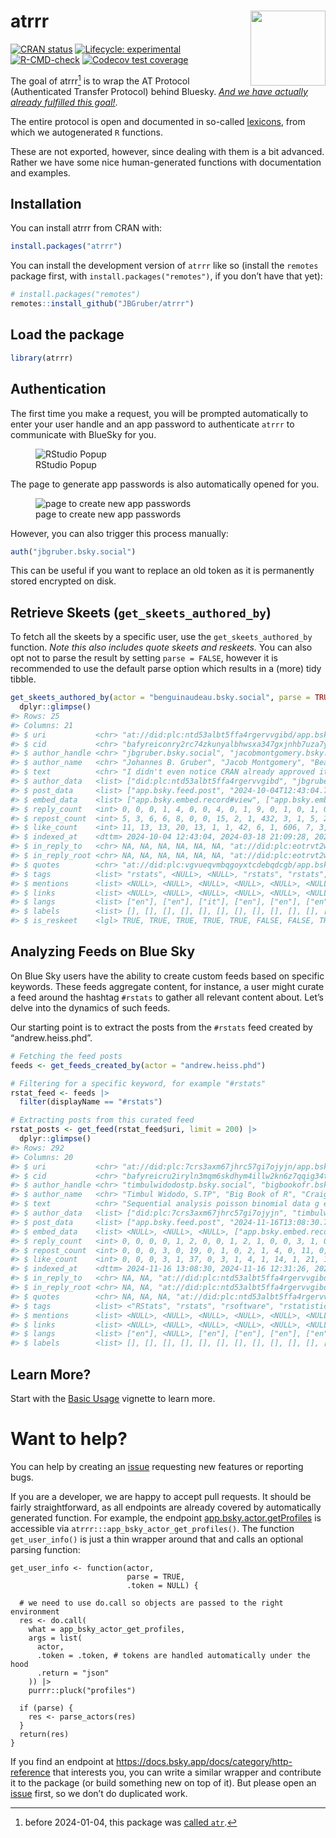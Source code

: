 
<!-- README.md is generated from README.Rmd. Please edit that file -->

# atrrr <img src="man/figures/logo.png" align="right" height="120">

<!-- badges: start -->

[![CRAN
status](https://www.r-pkg.org/badges/version/atrrr)](https://CRAN.R-project.org/package=atrrr)
[![Lifecycle:
experimental](https://img.shields.io/badge/lifecycle-experimental-orange.svg)](https://lifecycle.r-lib.org/articles/stages.html#experimental)
[![R-CMD-check](https://github.com/JBGruber/atrrr/actions/workflows/R-CMD-check.yaml/badge.svg)](https://github.com/JBGruber/atrrr/actions/workflows/R-CMD-check.yaml)
[![Codecov test
coverage](https://codecov.io/gh/JBGruber/atrrr/branch/main/graph/badge.svg)](https://app.codecov.io/gh/JBGruber/atrrr?branch=main)
<!-- badges: end -->

The goal of atrrr[^1] is to wrap the AT Protocol (Authenticated Transfer
Protocol) behind Bluesky. [*And we have actually already fulfilled this
goal!*](#want-to-help).

The entire protocol is open and documented in so-called
[lexicons](https://atproto.com/guides/lexicon), from which we
autogenerated `R` functions.

These are not exported, however, since dealing with them is a bit
advanced. Rather we have some nice human-generated functions with
documentation and examples.

## Installation

You can install atrrr from CRAN with:

``` r
install.packages("atrrr")
```

You can install the development version of `atrrr` like so (install the
`remotes` package first, with `install.packages("remotes")`, if you
don’t have that yet):

``` r
# install.packages("remotes")
remotes::install_github("JBGruber/atrrr")
```

## Load the package

``` r
library(atrrr)
```

## Authentication

The first time you make a request, you will be prompted automatically to
enter your user handle and an app password to authenticate `atrrr` to
communicate with BlueSky for you.

<figure>
<img src="vignettes/figures/password_popup.png" alt="RStudio Popup" />
<figcaption aria-hidden="true">RStudio Popup</figcaption>
</figure>

The page to generate app passwords is also automatically opened for you.

<figure>
<img src="vignettes/figures/app_password.png"
alt="page to create new app passwords" />
<figcaption aria-hidden="true">page to create new app
passwords</figcaption>
</figure>

However, you can also trigger this process manually:

``` r
auth("jbgruber.bsky.social")
```

This can be useful if you want to replace an old token as it is
permanently stored encrypted on disk.

## Retrieve Skeets (`get_skeets_authored_by`)

To fetch all the skeets by a specific user, use the
`get_skeets_authored_by` function. *Note this also includes quote skeets
and reskeets.* You can also opt not to parse the result by setting
`parse = FALSE`, however it is recommended to use the default parse
option which results in a (more) tidy tibble.

``` r
get_skeets_authored_by(actor = "benguinaudeau.bsky.social", parse = TRUE) |>
  dplyr::glimpse()
#> Rows: 25
#> Columns: 21
#> $ uri           <chr> "at://did:plc:ntd53albt5ffa4rgervvgibd/app.bsky.feed.pos…
#> $ cid           <chr> "bafyreiconry2rc74zkunyalbhwsxa347gxjnhb7uza7y4njnecu3ek…
#> $ author_handle <chr> "jbgruber.bsky.social", "jacobmontgomery.bsky.social", "…
#> $ author_name   <chr> "Johannes B. Gruber", "Jacob Montgomery", "Beatrice Magi…
#> $ text          <chr> "I didn't even notice CRAN already approved it, but our …
#> $ author_data   <list> ["did:plc:ntd53albt5ffa4rgervvgibd", "jbgruber.bsky.soc…
#> $ post_data     <list> ["app.bsky.feed.post", "2024-10-04T12:43:04.752Z", ["ap…
#> $ embed_data    <list> ["app.bsky.embed.record#view", ["app.bsky.embed.record#…
#> $ reply_count   <int> 0, 0, 0, 1, 4, 0, 0, 4, 0, 1, 9, 0, 1, 0, 1, 0, 0, 0, 0,…
#> $ repost_count  <int> 5, 3, 6, 6, 8, 0, 0, 15, 2, 1, 432, 3, 1, 5, 28, 0, 0, 0…
#> $ like_count    <int> 11, 13, 13, 20, 13, 1, 1, 42, 6, 1, 606, 7, 3, 10, 35, 1…
#> $ indexed_at    <dttm> 2024-10-04 12:43:04, 2024-03-18 21:09:28, 2024-02-16 17…
#> $ in_reply_to   <chr> NA, NA, NA, NA, NA, NA, "at://did:plc:eotrvt2wp6mqooxjf3…
#> $ in_reply_root <chr> NA, NA, NA, NA, NA, NA, "at://did:plc:eotrvt2wp6mqooxjf3…
#> $ quotes        <chr> "at://did:plc:vgvueqvmbqgoyxtcdebqdcgb/app.bsky.feed.pos…
#> $ tags          <list> "rstats", <NULL>, <NULL>, "rstats", "rstats", <NULL>, <…
#> $ mentions      <list> <NULL>, <NULL>, <NULL>, <NULL>, <NULL>, <NULL>, <NULL>,…
#> $ links         <list> <NULL>, <NULL>, <NULL>, <NULL>, <NULL>, <NULL>, <NULL>,…
#> $ langs         <list> ["en"], ["en"], ["it"], ["en"], ["en"], ["en"], ["en"],…
#> $ labels        <list> [], [], [], [], [], [], [], [], [], [], [], [], [], [],…
#> $ is_reskeet    <lgl> TRUE, TRUE, TRUE, TRUE, TRUE, FALSE, FALSE, TRUE, TRUE, …
```

## Analyzing Feeds on Blue Sky

On Blue Sky users have the ability to create custom feeds based on
specific keywords. These feeds aggregate content, for instance, a user
might curate a feed around the hashtag `#rstats` to gather all relevant
content about. Let’s delve into the dynamics of such feeds.

Our starting point is to extract the posts from the `#rstats` feed
created by “andrew.heiss.phd”.

``` r
# Fetching the feed posts
feeds <- get_feeds_created_by(actor = "andrew.heiss.phd") 

# Filtering for a specific keyword, for example "#rstats"
rstat_feed <- feeds |>
  filter(displayName == "#rstats")

# Extracting posts from this curated feed
rstat_posts <- get_feed(rstat_feed$uri, limit = 200) |>
  dplyr::glimpse()
#> Rows: 292
#> Columns: 20
#> $ uri           <chr> "at://did:plc:7crs3axm67jhrc57gi7ojyjn/app.bsky.feed.pos…
#> $ cid           <chr> "bafyreicru2iryln3mqm6skdhym4illw2kn6z7qqig34trfvsp72zyi…
#> $ author_handle <chr> "timbulwidodostp.bsky.social", "bigbookofr.bsky.social",…
#> $ author_name   <chr> "Timbul Widodo, S.TP", "Big Book of R", "Craig Hamilton"…
#> $ text          <chr> "Sequential analysis poisson binomial data g estimation …
#> $ author_data   <list> ["did:plc:7crs3axm67jhrc57gi7ojyjn", "timbulwidodostp.b…
#> $ post_data     <list> ["app.bsky.feed.post", "2024-11-16T13:08:30.723Z", [[[[…
#> $ embed_data    <list> <NULL>, <NULL>, <NULL>, ["app.bsky.embed.record#view", …
#> $ reply_count   <int> 0, 0, 0, 0, 1, 2, 0, 0, 1, 2, 1, 0, 0, 3, 1, 0, 0, 0, 0,…
#> $ repost_count  <int> 0, 0, 0, 3, 0, 19, 0, 1, 0, 2, 1, 4, 0, 11, 0, 0, 1, 0, …
#> $ like_count    <int> 0, 0, 0, 3, 1, 37, 0, 3, 1, 4, 1, 14, 1, 21, 1, 1, 4, 5,…
#> $ indexed_at    <dttm> 2024-11-16 13:08:30, 2024-11-16 12:31:26, 2024-11-16 12…
#> $ in_reply_to   <chr> NA, NA, "at://did:plc:ntd53albt5ffa4rgervvgibd/app.bsky.…
#> $ in_reply_root <chr> NA, NA, "at://did:plc:ntd53albt5ffa4rgervvgibd/app.bsky.…
#> $ quotes        <chr> NA, NA, NA, "at://did:plc:ntd53albt5ffa4rgervvgibd/app.b…
#> $ tags          <list> <"RStats", "rstats", "rsoftware", "rstatistics">, <NULL…
#> $ mentions      <list> <NULL>, <NULL>, <NULL>, <NULL>, <NULL>, <NULL>, <NULL>,…
#> $ links         <list> <NULL>, <NULL>, <NULL>, <NULL>, <NULL>, <NULL>, <NULL>,…
#> $ langs         <list> ["en"], <NULL>, ["en"], ["en"], ["en"], ["en"], <NULL>,…
#> $ labels        <list> [], [], [], [], [], [], [], [], [], [], [], [], [], [],…
```

## Learn More?

Start with the [Basic
Usage](https://jbgruber.github.io/atrrr/articles/Basic_Usage.html)
vignette to learn more.

# Want to help?

You can help by creating an
[issue](https://github.com/JBGruber/atrrr/issues/new/choose) requesting
new features or reporting bugs.

If you are a developer, we are happy to accept pull requests. It should
be fairly straightforward, as all endpoints are already covered by
automatically generated function. For example, the endpoint
[app.bsky.actor.getProfiles](https://docs.bsky.app/docs/api/app-bsky-actor-get-profiles)
is accessible via `atrrr:::app_bsky_actor_get_profiles()`. The function
`get_user_info()` is just a thin wrapper around that and calls an
optional parsing function:

    get_user_info <- function(actor,
                              parse = TRUE,
                              .token = NULL) {

      # we need to use do.call so objects are passed to the right environment
      res <- do.call( 
        what = app_bsky_actor_get_profiles,
        args = list(
          actor,
          .token = .token, # tokens are handled automatically under the hood
          .return = "json"
        )) |>
        purrr::pluck("profiles")

      if (parse) {
        res <- parse_actors(res)
      }
      return(res)
    }

If you find an endpoint at
<https://docs.bsky.app/docs/category/http-reference> that interests you,
you can write a similar wrapper and contribute it to the package (or
build something new on top of it). But please open an
[issue](https://github.com/JBGruber/atrrr/issues) first, so we don’t do
duplicated work.

[^1]: before 2024-01-04, this package was [called
    `atr`](https://github.com/JBGruber/atrrr/issues/12).
